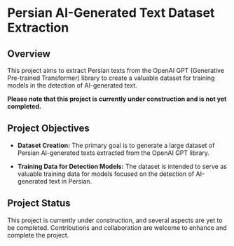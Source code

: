 # Persian AI-Generated Text Dataset Extraction

## Overview

This project aims to extract Persian texts from the OpenAI GPT (Generative Pre-trained Transformer) library to create a valuable dataset for training models in the detection of AI-generated text.

**Please note that this project is currently under construction and is not yet completed.**

## Project Objectives

- **Dataset Creation:** The primary goal is to generate a large dataset of Persian AI-generated texts extracted from the OpenAI GPT library.

- **Training Data for Detection Models:** The dataset is intended to serve as valuable training data for models focused on the detection of AI-generated text in Persian.

## Project Status

This project is currently under construction, and several aspects are yet to be completed. Contributions and collaboration are welcome to enhance and complete the project.
